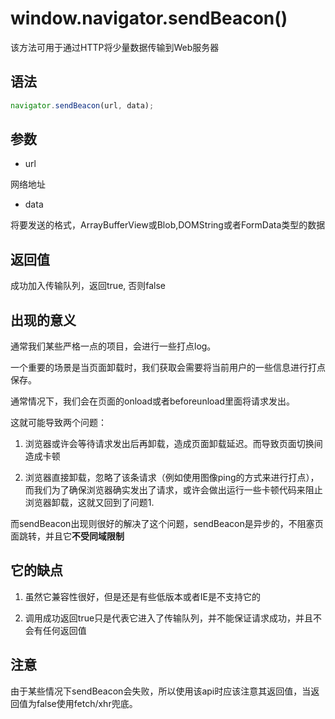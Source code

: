 # window.navigator.sendBeacon()

[tag]:记录|js
[create]:2019-10-09

该方法可用于通过HTTP将少量数据传输到Web服务器

## 语法

```javascript
navigator.sendBeacon(url, data);
```

## 参数

- url

网络地址

- data

将要发送的格式，ArrayBufferView或Blob,DOMString或者FormData类型的数据

## 返回值

成功加入传输队列，返回true, 否则false

## 出现的意义

通常我们某些严格一点的项目，会进行一些打点log。

一个重要的场景是当页面卸载时，我们获取会需要将当前用户的一些信息进行打点保存。

通常情况下，我们会在页面的onload或者beforeunload里面将请求发出。

这就可能导致两个问题：

1. 浏览器或许会等待请求发出后再卸载，造成页面卸载延迟。而导致页面切换间造成卡顿

2. 浏览器直接卸载，忽略了该条请求（例如使用图像ping的方式来进行打点），而我们为了确保浏览器确实发出了请求，或许会做出运行一些卡顿代码来阻止浏览器卸载，这就又回到了问题1.

而sendBeacon出现则很好的解决了这个问题，sendBeacon是异步的，不阻塞页面跳转，并且它**不受同域限制**

## 它的缺点

1. 虽然它兼容性很好，但是还是有些低版本或者IE是不支持它的

2. 调用成功返回true只是代表它进入了传输队列，并不能保证请求成功，并且不会有任何返回值

## 注意

由于某些情况下sendBeacon会失败，所以使用该api时应该注意其返回值，当返回值为false使用fetch/xhr兜底。
